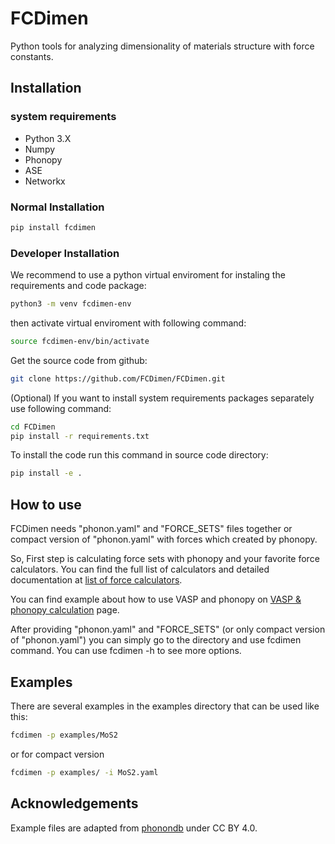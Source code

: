 # FCDimen

Python tools for analyzing dimensionality of materials structure with force constants.


## Installation

### system requirements
* Python 3.X
* Numpy
* Phonopy
* ASE
* Networkx

### Normal Installation

```bash
pip install fcdimen
```

### Developer Installation

We recommend to use a python virtual enviroment for instaling the requirements and code package:

```bash
python3 -m venv fcdimen-env
```
then activate virtual enviroment with following command:

```bash
source fcdimen-env/bin/activate
```
Get the source code from github:

```bash
git clone https://github.com/FCDimen/FCDimen.git
```

(Optional) If you want to install system requirements packages separately use following command:
```bash
cd FCDimen
pip install -r requirements.txt
```
To install the code run this command in source code directory:

```bash
pip install -e .  

```

## How to use

FCDimen needs "phonon.yaml" and "FORCE_SETS" files together or compact version of "phonon.yaml" with forces which created by phonopy.

So, First step is calculating force sets with phonopy and your favorite force calculators. You can find the full list of calculators and detailed documentation at [list of force calculators](https://phonopy.github.io/phonopy/interfaces.html).

You can find example about how to use VASP and phonopy  on [VASP & phonopy calculation](https://phonopy.github.io/phonopy/vasp.html) page.

After providing "phonon.yaml" and "FORCE_SETS" (or only compact version of "phonon.yaml") you can simply go to the directory and use fcdimen command.
You can use fcdimen -h to see more options.


## Examples

There are several examples in the examples directory that can be used like this:

```bash
fcdimen -p examples/MoS2
```
or for compact version
```bash
fcdimen -p examples/ -i MoS2.yaml
```

## Acknowledgements

Example files are adapted from [phonondb](http://phonondb.mtl.kyoto-u.ac.jp/index.html) under CC BY 4.0.
